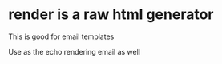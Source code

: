 # render is a raw html generator

This is good for email templates

Use as the echo rendering email as well
